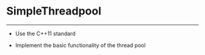 # SimpleThreadpool

---

- Use the C++11 standard

- Implement the basic functionality of the thread pool